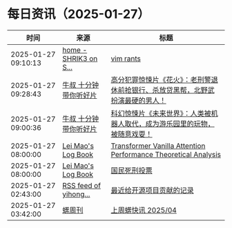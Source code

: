 ﻿# 每日资讯（2025-01-27）

|时间|来源|标题|
|---|---|---|
|2025-01-27 09:10:13|[home - SHRIK3 on S...](https://shrik3.com/index.xml)|[vim rants](https://shrik3.com/post/vim/thoughts/)|
|2025-01-27 09:28:43|[牛叔 十分钟带你听好片](https://getpodcast.xyz/data/ximalaya/11534451.xml)|[高分犯罪惊悚片《花火》：老刑警退休前抢银行、杀放贷黑帮，北野武扮演最硬的男人！](https://www.ximalaya.com/sound/799963400)|
|2025-01-27 09:00:36|[牛叔 十分钟带你听好片](https://getpodcast.xyz/data/ximalaya/11534451.xml)|[科幻惊悚片《未来世界》：人类被机器人取代，成为游乐园里的玩物，被随意戏耍！](https://www.ximalaya.com/sound/799957933)|
|2025-01-27 08:00:00|[Lei Mao's Log Book](https://leimao.github.io/atom.xml)|[Transformer Vanilla Attention Performance Theoretical Analysis](https://leimao.github.io/blog/Transformer-Vanilla-Attention-Performance-Theoretical-Analysis/)|
|2025-01-27 08:00:00|[Lei Mao's Log Book](https://leimao.github.io/atom.xml)|[国民死刑投票](https://leimao.github.io/essay/%E5%9B%BD%E6%B0%91%E6%AD%BB%E5%88%91%E6%8A%95%E7%A5%A8-The-Killing-Vote/)|
|2025-01-27 02:43:00|[RSS feed of yihong...](https://raw.githubusercontent.com/yihong0618/gitblog/master/feed.xml)|[最近给开源项目贡献的记录](https://github.com/yihong0618/gitblog/issues/304)|
|2025-01-27 03:42:00|[蠎周刊](https://weekly.pychina.org/feeds/all.atom.xml)|[上周蠎快讯 2025/04](https://weekly.pychina.org/pyrecap/pyrw-2504.html)|
